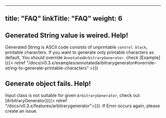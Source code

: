 
---
title: "FAQ"
linkTitle: "FAQ"
weight: 6
---

## Generated String value is weired. Help!
Generated String is ASCII code consists of unprintable `control block`, printable characters.
If you want to generate only printable characters as default, You should override `AnnotatedArbitraryGenerator`.
check [Example]({{< relref "/docs/v0.3.x/examples/annotatedarbitrarygenerator#override-string-to-generate-printable-characters" >}})

## Generate object fails. Help!

Input class is not suitable for given `ArbitraryGenerator`, check out [ArbitraryGenerator]({{< relref "/docs/v0.3.x/features/arbitrarygenerator">}}).
If Error occurs again, please create an issue.
